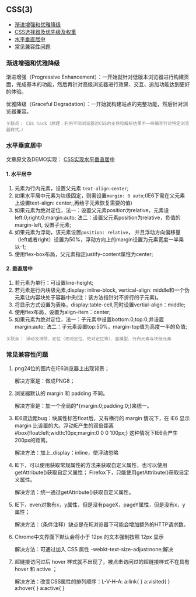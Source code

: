 ## CSS(3)

- [渐进增强和优雅降级](#渐进增强和优雅降级)
- [CSS选择器及优先级及权重](#CSS选择器及优先级及权重)
- [水平垂直居中](#水平垂直居中)
- [常见兼容性问题](#常见兼容性问题)


### 渐进增强和优雅降级

渐进增强（Progressive Enhancement）：一开始就针对低版本浏览器进行构建页面，完成基本的功能，然后再针对高级浏览器进行效果、交互、追加功能达到更好的体验。

优雅降级（Graceful Degradation）：一开始就构建站点的完整功能，然后针对浏览器兼容。

<span style="color: grey">

    关联点： CSS hack（原理：利用不同浏览器对CSS的支持和解析结果不一样编写针对特定浏览器样式。）
</span>


### 水平垂直居中
文章原文及DEMO实现： [CSS实现水平垂直居中](https://blog.csdn.net/Scarlett_Dream/article/details/83416029)

#### 1. 水平居中
1. 元素为行内元素，设置父元素 ```text-align:center```;
2. 如果水平居中元素为块级固定，则需设置```margin: 0 auto```;(IE6下需在父元素上设置text-align: center;,再给子元素恢复需要的值)
3. 如果元素为绝对定位，法一：设置父元素position为relative，元素设left:0;right:0;margin:auto;
法二：设置父元素position为relative，负值的margin-left, 设置子元素;
4. 如果元素为浮动，该元素设置```position: relative```， 并且浮动方向偏移量（left或者right）设置为50%，浮动方向上的margin设置为元素宽度一半乘以-1;
5. 使用flex-box布局，父元素指定justify-content属性为center;

#### 2. 垂直居中
1. 若元素为单行：可设置line-height;
2. 若元素是行内块级元素,display: inline-block, vertical-align: middle和一个伪元素让内容块处于容器中央(注：该方法指针对不折行的子元素)。
3. 将显示方式设置为表格，display:table-cell,同时设置vertial-align：middle;
4. 使用flex布局，设置为align-item：center;
5. 如果元素为绝对定位，法一：子元素中设置bottom:0,top:0,并设置margin:auto;
法二：子元素设置top:50%，margin-top值为高度一半的负值;

<span style="color: grey">

    关联点： 浮动及清除、定位（相对定位、绝对定位等）、盒模型、行內元素与块级元素
</span>

### 常见兼容性问题
1. png24位的图片在IE6浏览器上出现背景；

    解决方案是：做成PNG8；

2. 浏览器默认的 margin 和 padding 不同。
    
    解决方案是：加一个全局的*{margin:0;padding:0;}来统一。

3. IE6双边距bug：块属性标签float后，又有横行的 margin 情况下，在 IE6 显示 margin 比设置的大。浮动IE产生的双倍距离 #box{float:left;width:10px;margin:0 0 0 100px;} 这种情况下IE6会产生200px的距离。
    
    解决方法：加上_display：inline，使浮动忽略

4. IE下，可以使用获取常规属性的方法来获取自定义属性，也可以使用getAttribute()获取自定义属性； Firefox下，只能使用getAttribute()获取自定义属性。
    
    解决方法：统一通过getAttribute()获取自定义属性。

5. IE下，even对象有x，y属性，但是没有pageX，pageY属性，但是没有x，y属性；
    
    解决方法：（条件注释）缺点是在IE浏览器下可能会增加额外的HTTP请求数。

6. Chrome中文界面下默认会将小于 12px 的文本强制按照 12px 显示
    
    解决方法：可通过加入 CSS 属性 -webkt-text-size-adjust:none;解决

7. 超链接访问过后 hover 样式就不出现了，被点击访问过的超链接样式不在具有 hover 和 active ；
    
    解决方法：改变CSS属性的排列顺序：L-V-H-A: a:link{ }  a:visited{ } a:hover{ } a:active{ } 
